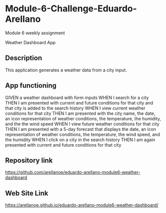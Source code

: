 # Module-6-Challenge-Eduardo-Arellano
Module 6 weekly assignment


Weather Dashboard App

## Description

This application generates a weather data from a city input.

## App functioning

GIVEN a weather dashboard with form inputs
WHEN I search for a city
THEN I am presented with current and future conditions for that city and that city is added to the search history
WHEN I view current weather conditions for that city
THEN I am presented with the city name, the date, an icon representation of weather conditions, the temperature, the humidity, and the the wind speed
WHEN I view future weather conditions for that city
THEN I am presented with a 5-day forecast that displays the date, an icon representation of weather conditions, the temperature, the wind speed, and the humidity
WHEN I click on a city in the search history
THEN I am again presented with current and future conditions for that city



## Repository link

https://github.com/arellanoe/eduardo-arellano-module6-weather-dashboard


## Web Site Link

https://arellanoe.github.io/eduardo-arellano-module6-weather-dashboard/

